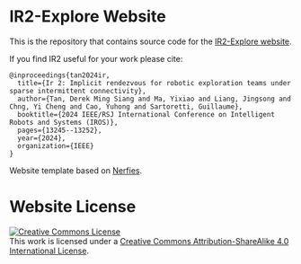 # IR2-Explore Website

This is the repository that contains source code for the [IR2-Explore website](https://ir2-explore.github.io).

If you find IR2 useful for your work please cite:
```
@inproceedings{tan2024ir,
  title={Ir 2: Implicit rendezvous for robotic exploration teams under sparse intermittent connectivity},
  author={Tan, Derek Ming Siang and Ma, Yixiao and Liang, Jingsong and Chng, Yi Cheng and Cao, Yuhong and Sartoretti, Guillaume},
  booktitle={2024 IEEE/RSJ International Conference on Intelligent Robots and Systems (IROS)},
  pages={13245--13252},
  year={2024},
  organization={IEEE}
}
```

Website template based on [Nerfies](https://github.com/nerfies/nerfies.github.io).

# Website License
<a rel="license" href="http://creativecommons.org/licenses/by-sa/4.0/"><img alt="Creative Commons License" style="border-width:0" src="https://i.creativecommons.org/l/by-sa/4.0/88x31.png" /></a><br />This work is licensed under a <a rel="license" href="http://creativecommons.org/licenses/by-sa/4.0/">Creative Commons Attribution-ShareAlike 4.0 International License</a>.
